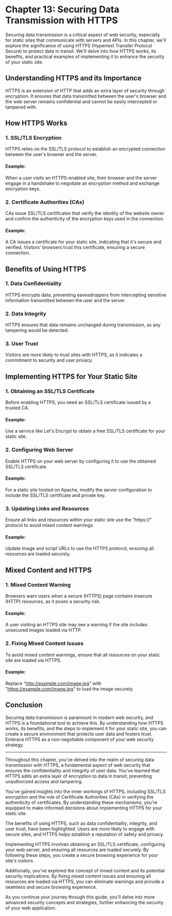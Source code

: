 # Chapter 13: Securing Data Transmission with HTTPS

Securing data transmission is a critical aspect of web security, especially for static sites that communicate with servers and APIs. In this chapter, we'll explore the significance of using HTTPS (Hypertext Transfer Protocol Secure) to protect data in transit. We'll delve into how HTTPS works, its benefits, and practical examples of implementing it to enhance the security of your static site.

## Understanding HTTPS and its Importance

HTTPS is an extension of HTTP that adds an extra layer of security through encryption. It ensures that data transmitted between the user's browser and the web server remains confidential and cannot be easily intercepted or tampered with.

## How HTTPS Works

### 1. **SSL/TLS Encryption**

HTTPS relies on the SSL/TLS protocol to establish an encrypted connection between the user's browser and the server.

#### Example:

When a user visits an HTTPS-enabled site, their browser and the server engage in a handshake to negotiate an encryption method and exchange encryption keys.

### 2. **Certificate Authorities (CAs)**

CAs issue SSL/TLS certificates that verify the identity of the website owner and confirm the authenticity of the encryption keys used in the connection.

#### Example:

A CA issues a certificate for your static site, indicating that it's secure and verified. Visitors' browsers trust this certificate, ensuring a secure connection.

## Benefits of Using HTTPS

### 1. **Data Confidentiality**

HTTPS encrypts data, preventing eavesdroppers from intercepting sensitive information transmitted between the user and the server.

### 2. **Data Integrity**

HTTPS ensures that data remains unchanged during transmission, as any tampering would be detected.

### 3. **User Trust**

Visitors are more likely to trust sites with HTTPS, as it indicates a commitment to security and user privacy.

## Implementing HTTPS for Your Static Site

### 1. **Obtaining an SSL/TLS Certificate**

Before enabling HTTPS, you need an SSL/TLS certificate issued by a trusted CA.

#### Example:

Use a service like Let's Encrypt to obtain a free SSL/TLS certificate for your static site.

### 2. **Configuring Web Server**

Enable HTTPS on your web server by configuring it to use the obtained SSL/TLS certificate.

#### Example:

For a static site hosted on Apache, modify the server configuration to include the SSL/TLS certificate and private key.

### 3. **Updating Links and Resources**

Ensure all links and resources within your static site use the "https://" protocol to avoid mixed content warnings.

#### Example:

Update image and script URLs to use the HTTPS protocol, ensuring all resources are loaded securely.

## Mixed Content and HTTPS

### 1. **Mixed Content Warning**

Browsers warn users when a secure (HTTPS) page contains insecure (HTTP) resources, as it poses a security risk.

#### Example:

A user visiting an HTTPS site may see a warning if the site includes unsecured images loaded via HTTP.

### 2. **Fixing Mixed Content Issues**

To avoid mixed content warnings, ensure that all resources on your static site are loaded via HTTPS.

#### Example:

Replace "http://example.com/image.jpg" with "https://example.com/image.jpg" to load the image securely.

## Conclusion

Securing data transmission is paramount in modern web security, and HTTPS is a foundational tool to achieve this. By understanding how HTTPS works, its benefits, and the steps to implement it for your static site, you can create a secure environment that protects user data and fosters trust. Embrace HTTPS as a non-negotiable component of your web security strategy.

---

Throughout this chapter, you've delved into the realm of securing data transmission with HTTPS, a fundamental aspect of web security that ensures the confidentiality and integrity of user data. You've learned that HTTPS adds an extra layer of encryption to data in transit, preventing unauthorized access and tampering.

You've gained insights into the inner workings of HTTPS, including SSL/TLS encryption and the role of Certificate Authorities (CAs) in verifying the authenticity of certificates. By understanding these mechanisms, you're equipped to make informed decisions about implementing HTTPS for your static site.

The benefits of using HTTPS, such as data confidentiality, integrity, and user trust, have been highlighted. Users are more likely to engage with secure sites, and HTTPS helps establish a reputation of safety and privacy.

Implementing HTTPS involves obtaining an SSL/TLS certificate, configuring your web server, and ensuring all resources are loaded securely. By following these steps, you create a secure browsing experience for your site's visitors.

Additionally, you've explored the concept of mixed content and its potential security implications. By fixing mixed content issues and ensuring all resources are loaded via HTTPS, you can eliminate warnings and provide a seamless and secure browsing experience.

As you continue your journey through this guide, you'll delve into more advanced security concepts and strategies, further enhancing the security of your web application.